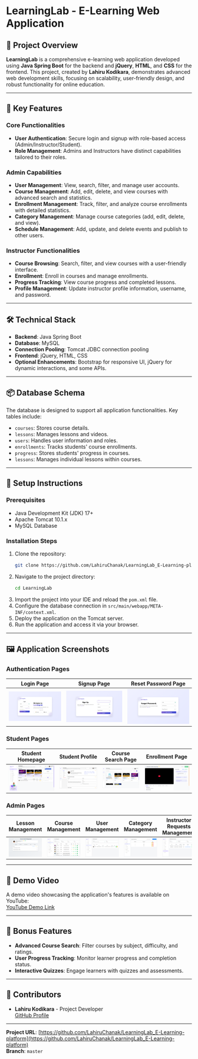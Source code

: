 # LearningLab - E-Learning Web Application

## 📝 Project Overview
**LearningLab** is a comprehensive e-learning web application developed using **Java Spring Boot** for the backend and **jQuery**, **HTML**, and **CSS** for the frontend. This project, created by **Lahiru Kodikara**, demonstrates advanced web development skills, focusing on scalability, user-friendly design, and robust functionality for online education.

---

## 🚀 Key Features

### **Core Functionalities**
- **User Authentication**: Secure login and signup with role-based access (Admin/Instructor/Student).
- **Role Management**: Admins and Instructors have distinct capabilities tailored to their roles.

### **Admin Capabilities**
- **User Management**: View, search, filter, and manage user accounts.
- **Course Management**: Add, edit, delete, and view courses with advanced search and statistics.
- **Enrollment Management**: Track, filter, and analyze course enrollments with detailed statistics.
- **Category Management**: Manage course categories (add, edit, delete, and view).
- **Schedule Management**: Add, update, and delete events and publish to other users.

### **Instructor Functionalities**
- **Course Browsing**: Search, filter, and view courses with a user-friendly interface.
- **Enrollment**: Enroll in courses and manage enrollments.
- **Progress Tracking**: View course progress and completed lessons.
- **Profile Management**: Update instructor profile information, username, and password.

---

## 🛠 Technical Stack
- **Backend**: Java Spring Boot
- **Database**: MySQL
- **Connection Pooling**: Tomcat JDBC connection pooling
- **Frontend**: jQuery, HTML, CSS
- **Optional Enhancements**: Bootstrap for responsive UI, jQuery for dynamic interactions, and some APIs.

---

## 📦 Database Schema
The database is designed to support all application functionalities. Key tables include:
- `courses`: Stores course details.
- `lessons`: Manages lessons and videos.
- `users`: Handles user information and roles.
- `enrollments`: Tracks students' course enrollments.
- `progress`: Stores students' progress in courses.
- `lessons`: Manages individual lessons within courses.

---

## 🔧 Setup Instructions

### **Prerequisites**
- Java Development Kit (JDK) 17+
- Apache Tomcat 10.1.x
- MySQL Database

### **Installation Steps**
1. Clone the repository:
   ```bash
   git clone https://github.com/LahiruChanak/LearningLab_E-Learning-platform.git
   ```
2. Navigate to the project directory:
   ```bash
   cd LearningLab
   ```
3. Import the project into your IDE and reload the `pom.xml` file.
4. Configure the database connection in `src/main/webapp/META-INF/context.xml`.
5. Deploy the application on the Tomcat server.
6. Run the application and access it via your browser.

---

## 🖼 Application Screenshots

### **Authentication Pages**
| **Login Page** | **Signup Page**                                             | **Reset Password Page**                                             |
|----------------|-------------------------------------------------------------|---------------------------------------------------------------------|
| ![Login Page](frontend/assets/images/readme/readme_01.png) | ![Signup Page](frontend/assets/images/readme/readme_10.png) | ![Reset Password Page](frontend/assets/images/readme/readme_11.png) |

### **Student Pages**
| **Student Homepage**                                             | **Student Profile**                                             | **Course Search Page**                                             | **Enrollment Page**                                             |
|------------------------------------------------------------------|-----------------------------------------------------------------|--------------------------------------------------------------------|-----------------------------------------------------------------|
| ![Student Homepage](frontend/assets/images/readme/readme_06.png) | ![Student Profile](frontend/assets/images/readme/readme_09.png) | ![Course Search Page](frontend/assets/images/readme/readme_07.png) | ![Enrollment Page](frontend/assets/images/readme/readme_08.png) |

### **Admin Pages**
| **Lesson Management**                                             | **Course Management**                                             | **User Management**                                             | **Category Management**                                             | **Instructor Requests Management**                                             | **Schedule Management**                                                        |
|-------------------------------------------------------------------|-------------------------------------------------------------------|-----------------------------------------------------------------|---------------------------------------------------------------------|--------------------------------------------------------------------------------|--------------------------------------------------------------------------------|
| ![Lesson Management](frontend/assets/images/readme/readme_05.png) | ![Course Management](frontend/assets/images/readme/readme_12.png) | ![User Management](frontend/assets/images/readme/readme_13.png) | ![Category Management](frontend/assets/images/readme/readme_14.png) | ![Instructor Requests Management](frontend/assets/images/readme/readme_04.png) | ![Instructor Requests Management](frontend/assets/images/readme/readme_03.png) |

---

## 🎥 Demo Video
A demo video showcasing the application's features is available on YouTube:  
[YouTube Demo Link](https://youtu.be/9IER-E-jZO8)

---

## 🌟 Bonus Features
- **Advanced Course Search**: Filter courses by subject, difficulty, and ratings.
- **User Progress Tracking**: Monitor learner progress and completion status.
- **Interactive Quizzes**: Engage learners with quizzes and assessments.

---

## 👥 Contributors
- **Lahiru Kodikara** - Project Developer  
  [GitHub Profile](https://github.com/LahiruChanak)

---

**Project URL**: [https://github.com/LahiruChanak/LearningLab_E-Learning-platform](https://github.com/LahiruChanak/LearningLab_E-Learning-platform)  
**Branch**: `master`